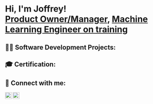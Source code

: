 <h1>Hi, I'm Joffrey! <br/><a href="https://github.com/JoffreyLemery">Product Owner/Manager</a>, <a href="https://www.linkedin.com/in/joffrey-lemery-b740a5112/">Machine Learning Engineer on training</a>

<h2>👨‍💻 Software Development Projects:</h2>


<h2>🎓 Certification:</h2>


<h2> 🤳 Connect with me:</h2>

[<img align="left" alt="JoffreyLemery | LinkedIn" width="22px" src="https://cdn.jsdelivr.net/npm/simple-icons@v3/icons/linkedin.svg" />][linkedin]
[<img align="left" alt="JoffreyLemery | Instagram" width="22px" src="https://cdn.jsdelivr.net/npm/simple-icons@v3/icons/instagram.svg" />][instagram]

[instagram]: https://www.instagram.com/joshmadakor/
[linkedin]: https://https://www.instagram.com/jojo_lmth_cpdv/
